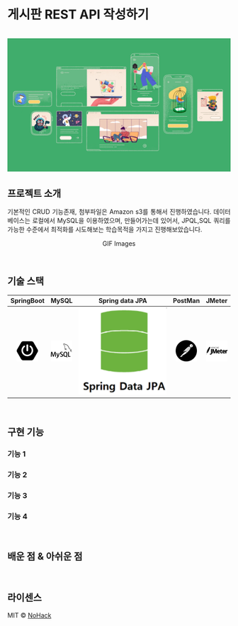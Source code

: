# 게시판 REST API 작성하기

<p align="center">
  <br>
  <img src="./images/common/logo-sample.jpeg">
  <br>
</p>

## 프로젝트 소개

<p align="justify">
 기본적인 CRUD 기능존재, 첨부파일은 Amazon s3를 통해서 진행하였습니다.
 데이터베이스는 로컬에서 MySQL을 이용하였으며, 만들어가는데 있어서,
 JPQL,SQL 쿼리를 가능한 수준에서 최적화를 시도해보는 학습목적을 가지고 진행해보았습니다.
</p>

<p align="center">
GIF Images
</p>

<br>

## 기술 스택

| SpringBoot | MySQL |  Spring data JPA   |  PostMan   | JMeter |
| :--------: | :--------: | :--------: | :--------: | :--------: |
|   ![sb]    |   ![my]    |   ![dj]    |   ![pos]    |   ![jm]    |

<br>

## 구현 기능

### 기능 1

### 기능 2

### 기능 3

### 기능 4

<br>

## 배운 점 & 아쉬운 점

<p align="justify">

</p>

<br>

## 라이센스

MIT &copy; [NoHack](mailto:lbjp114@gmail.com)

<!-- Stack Icon Refernces -->

[sb]: /images/stack/springboot.svg
[my]: /images/stack/mysql.svg
[dj]: /images/stack/datajpa.svg
[pos]: /images/stack/postman.svg
[jm]: /images/stack/apachejmeter.svg
